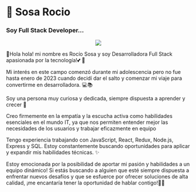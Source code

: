  # 🚀 Sosa Rocio
### Soy Full Stack Developer...
<div id="header" align= "center">
<img src="https://media.giphy.com/media/v1.Y2lkPTc5MGI3NjExMG5rNzVhOW56YXE4bm1qZGIzb2NneWpnYnV5cW15MWNmZHRza3RjMCZlcD12MV9pbnRlcm5hbF9naWZfYnlfaWQmY3Q9Zw/2UCt7zbmsLoCXybx6t/giphy.gif"/>
</div>

👋Hola hola! mi nombre es Rocío Sosa y soy Desarrolladora Full Stack apasionada por la tecnología!💕 💌

Mi interés en este campo comenzó durante mi adolescencia
pero no fue hasta enero de 2023 cuando decidí dar el salto y comenzar mi viaje para convertirme en desarrolladora. 💻📚

Soy una persona muy curiosa y dedicada, siempre dispuesta a aprender y crecer 💫

Creo firmemente en la empatía y la escucha activa como habilidades esenciales en el mundo IT,
ya que nos permiten entender mejor las necesidades de los usuarios y trabajar eficazmente en equipo

Tengo experiencia trabajando con JavaScript, React, Redux, Node.js, Express y SQL.
Estoy constantemente buscando oportunidades para aplicar y expandir mis habilidades técnicas. ✨

Estoy emocionada por la posibilidad de aportar mi pasión y habilidades a un equipo dinámico!
Si estás buscando a alguien que esté siempre dispuesta a enfrentar nuevos desafíos y que se esfuerce por ofrecer soluciones de alta calidad,
¡me encantaría tener la oportunidad de hablar contigo!📩📩

